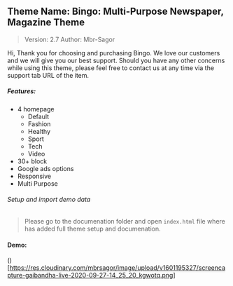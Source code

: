 ## Theme Name: Bingo: Multi-Purpose Newspaper, Magazine Theme
> Version: 2.7
> Author: Mbr-Sagor

Hi, Thank you for choosing and purchasing Bingo. We love our customers and we will give you our best support.
Should you have any other concerns while using this theme, please feel free to contact us at any time via the support tab URL of the item.

##### Features:
- 4 homepage
    - Default
    - Fashion
    - Healthy
    - Sport
    - Tech
    - Video
- 30+ block
- Google ads options
- Responsive
- Multi Purpose

###### Setup and import demo data
> Please go to the documenation folder and open `index.html` file where has added full theme setup and documenation.

#### Demo:
()[https://res.cloudinary.com/mbrsagor/image/upload/v1601195327/screencapture-gaibandha-live-2020-09-27-14_25_20_kgwotq.png]